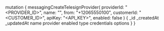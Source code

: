 mutation {
    messagingCreateTelesignProvider(
        providerId: "<PROVIDER_ID>",
        name: "<NAME>",
        from: "+12065550100",
        customerId: "<CUSTOMER_ID>",
        apiKey: "<API_KEY>",
        enabled: false
    ) {
        _id
        _createdAt
        _updatedAt
        name
        provider
        enabled
        type
        credentials
        options
    }
}
